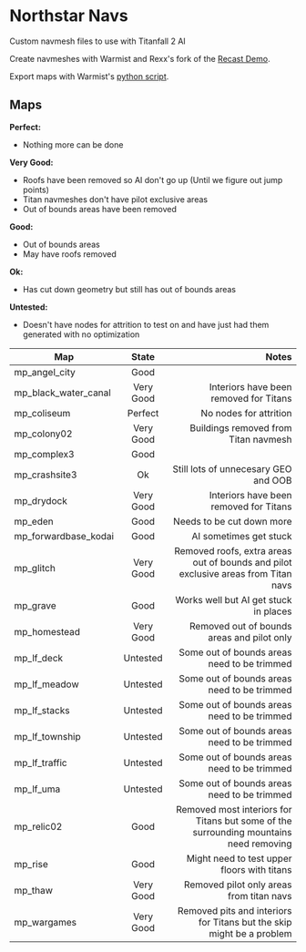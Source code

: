 # Northstar Navs
Custom navmesh files to use with Titanfall 2 AI

Create navmeshes with Warmist and Rexx's fork of the [Recast Demo](https://github.com/r-ex/r2recast).

Export maps with Warmist's [python script](https://gist.github.com/warmist/c9efdd4d84f8f97aff806fdbb3853ac8).

## Maps

**Perfect:**
- Nothing more can be done

**Very Good:**
- Roofs have been removed so AI don't go up (Until we figure out jump points)
- Titan navmeshes don't have pilot exclusive areas
- Out of bounds areas have been removed

**Good:**
- Out of bounds areas
- May have roofs removed

**Ok:**
- Has cut down geometry but still has out of bounds areas

**Untested:**
- Doesn't have nodes for attrition to test on and have just had them generated with no optimization

| Map        | State           | Notes  |
| ------------- |:-------------:| -----:|
| mp_angel_city | Good |  |
| mp_black_water_canal | Very Good | Interiors have been removed for Titans |
| mp_coliseum | Perfect | No nodes for attrition |
| mp_colony02 | Very Good | Buildings removed from Titan navmesh |
| mp_complex3 | Good |  |
| mp_crashsite3 | Ok | Still lots of unnecesary GEO and OOB |
| mp_drydock | Very Good | Interiors have been removed for Titans |
| mp_eden | Good | Needs to be cut down more |
| mp_forwardbase_kodai | Good | AI sometimes get stuck |
| mp_glitch | Very Good | Removed roofs, extra areas out of bounds and pilot exclusive areas from Titan navs |
| mp_grave | Good | Works well but AI get stuck in places |
| mp_homestead | Very Good | Removed out of bounds areas and pilot only |
| mp_lf_deck | Untested | Some out of bounds areas need to be trimmed |
| mp_lf_meadow | Untested | Some out of bounds areas need to be trimmed |
| mp_lf_stacks | Untested | Some out of bounds areas need to be trimmed |
| mp_lf_township | Untested | Some out of bounds areas need to be trimmed |
| mp_lf_traffic | Untested | Some out of bounds areas need to be trimmed |
| mp_lf_uma | Untested | Some out of bounds areas need to be trimmed |
| mp_relic02 | Good | Removed most interiors for Titans but some of the surrounding mountains need removing|
| mp_rise | Good | Might need to test upper floors with titans |
| mp_thaw | Very Good | Removed pilot only areas from titan navs |
| mp_wargames | Very Good | Removed pits and interiors for Titans but the skip might be a problem |
